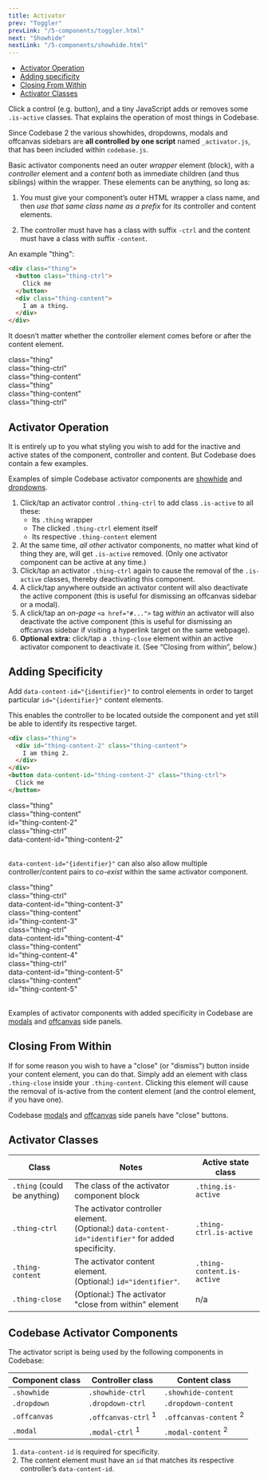 ```yaml
---
title: Activator
prev: "Toggler"
prevLink: "/5-components/toggler.html"
next: "Showhide"
nextLink: "/5-components/showhide.html"
---
```


<div class="on-page-toc b-thin rounded mb-3e py-1e">
  <ul class="menu small">
    <li class="menu-item"><a href="#activator-operation">Activator Operation</a></li>
    <li class="menu-item"><a href="#adding-specificity">Adding specificity</a></li>
    <li class="menu-item"><a href="#closing-from-within">Closing From Within</a></li>
    <li class="menu-item"><a href="#activator-classes">Activator Classes</a></li>
  </ul>
</div>

<p class="h4 thin">Click a control (e.g. button), and a tiny JavaScript adds or removes some <code>.is-active</code> classes. That explains the operation of most things in Codebase.</p>

Since Codebase 2 the various showhides, dropdowns, modals and offcanvas sidebars are **all controlled by one script** named `_activator.js`, that has been included within `codebase.js`.

Basic activator components need an outer _wrapper_ element (block), with a _controller_ element and a _content_ both as immediate children (and thus siblings) within the wrapper. These elements can be anything, so long as:

1. You  must give your component’s outer HTML wrapper a class name, and then _use that same class name as a prefix_ for its controller and content elements.

2. The controller must have has a class with suffix `-ctrl` and the content must have a class with suffix `-content`.

An example "thing":

```HTML
<div class="thing">
  <button class="thing-ctrl">
    Click me
  </button>
  <div class="thing-content">
    I am a thing.
  </div>
</div>
```

It doesn’t matter whether the controller element comes before or after the content element.

<div class="flexbox flexbox-gap flexbox-grow-equal pt-3e">
  <div>
    <div class="mb-3e b-thin b-gray p-1e">class="thing"
      <div class="b-thin b-gray my-1e p-1e">class="thing-ctrl"</div>
      <div class="b-thin b-gray p-1e">class="thing-content"</div>
    </div>
  </div>
  <div>
    <div class="mb-3e b-thin b-gray p-1e">class="thing"
      <div class="b-thin b-gray my-1e p-1e">class="thing-content"</div>
      <div class="b-thin b-gray p-1e">class="thing-ctrl"</div>
    </div>
  </div>
</div>

## Activator Operation

It is entirely up to you what styling you wish to add for the inactive and active states of the component, controller and content. But Codebase does contain a few examples.

<p class="bg-theme-2 p-2e">Examples of simple Codebase activator components are <a href="5-components/showhide.html">showhide</a> and <a href="5-components/dropdowns.html">dropdowns</a>.</p>

1. Click/tap an activator control `.thing-ctrl` to add class `.is-active` to all these:
    * Its `.thing` wrapper
    * The clicked `.thing-ctrl` element itself
    * Its respective `.thing-content` element
2. At the same time, _all other_ activator components, no matter what kind of thing they are, will get `.is-active` removed. (Only one activator component can be active at any time.)
3. Click/tap an activator `.thing-ctrl` again to cause the removal of the `.is-active` classes, thereby deactivating this component.
4. A click/tap anywhere outside an activator content will also deactivate the active component (this is useful for dismissing an offcanvas sidebar or a modal).
5. A click/tap an _on-page_ `<a href="#...">` tag _within_ an activator will also deactivate the active component (this is useful for dismissing an offcanvas sidebar if visiting a hyperlink target on the same webpage).
6. **Optional extra:** click/tap a `.thing-close` element within an active activator component to deactivate it. (See “Closing from within”, below.)

## Adding Specificity

Add `data-content-id="{identifier}"` to control elements in order to target particular `id="{identifier}"` content elements.

This enables the controller to be located outside the component and yet still be able to identify its respective target.

```HTML
<div class="thing">
  <div id="thing-content-2" class="thing-content">
    I am thing 2.
  </div>
</div>
<button data-content-id="thing-content-2" class="thing-ctrl">
  Click me
</button>
```

<div class="flexbox flexbox-gap flexbox-grow-equal py-3e">
  <div>
    <div class="mb-1e b-thin b-gray p-1e">class="thing"
      <div class="b-thin b-gray my-1e p-1e bg-light-teal">class="thing-content" <br>
        id="thing-content-2"
      </div>
    </div>
    <div class="mx-1e mb-3e b-thin b-gray p-1e bg-light-teal">class="thing-ctrl" <br>
      data-content-id="thing-content-2"
    </div>
  </div>
  <div>&nbsp;</div>
</div>

`data-content-id="{identifier}"` can also also allow multiple controller/content pairs to _co-exist_ within the same activator component.

<div class="flexbox flexbox-gap flexbox-grow-equal py-3e">
  <div>
    <div class="mb-3e b-thin b-gray p-1e">class="thing"
      <div class="b-thin b-gray my-1e p-1e">class="thing-ctrl" <br>
        data-content-id="thing-content-3"
      </div>
      <div class="b-thin b-gray my-1e p-1e">class="thing-content" <br>
        id="thing-content-3"
      </div>
      <div class="b-thin b-gray my-1e p-1e">class="thing-ctrl" <br>
        data-content-id="thing-content-4"
      </div>
      <div class="b-thin b-gray my-1e p-1e">class="thing-content" <br>
        id="thing-content-4"
      </div>
      <div class="b-thin b-gray my-1e p-1e">class="thing-ctrl" <br>
        data-content-id="thing-content-5"
      </div>
      <div class="b-thin b-gray mt-1e p-1e">class="thing-content" <br>
        id="thing-content-5"
      </div>
    </div>
  </div>
  <div>&nbsp;</div>
</div>

<p class="bg-theme-2 p-2e">Examples of activator components with added specificity in Codebase are <a href="5-components/modals.html">modals</a> and <a href="5-components/offcanvas.html">offcanvas</a> side panels.</p>

## Closing From Within

If for some reason you wish to have a "close" (or "dismiss") button inside your content element, you can do that. Simply add an element with class `.thing-close` inside your `.thing-content`. Clicking this element will cause the removal of is-active from the content element (and the control element, if you have one).

<p class="bg-theme-2 p-2e">Codebase <a href="5-components/modals.html">modals</a> and <a href="5-components/offcanvas.html">offcanvas</a> side panels have "close" buttons.</p>

## Activator Classes

<table class="table">
  <thead>
    <tr>
      <th>Class</th>
      <th>Notes</th>
      <th>Active state class</th>
    </tr>
  </thead>
  <tbody>
    <tr>
      <td><code>.thing</code> (could be anything)</td>
      <td>The class of the activator component block</td>
      <td><code>.thing.is-active</code></td>
    </tr>
    <tr>
      <td><code>.thing-ctrl</code></td>
      <td>The activator controller element. <br> (Optional:) <code>data-content-id="identifier"</code> for added specificity.</td>
      <td><code>.thing-ctrl.is-active</code></td>
    </tr>
    <tr>
      <td><code>.thing-content</code></td>
      <td>The activator content element. <br> (Optional:) <code>id="identifier"</code>.</td>
      <td><code>.thing-content.is-active</code></td>
    </tr>
    <tr>
      <td><code>.thing-close</code></td>
      <td>(Optional:) The activator "close from within" element</td>
      <td>n/a</td>
    </tr>
  </tbody>
</table>

## Codebase Activator Components

The activator script is being used by the following components in Codebase:

<table class="table">
  <thead>
    <tr>
      <th>Component class</th>
      <th>Controller class</th>
      <th>Content class</th>
    </tr>
  </thead>
  <tbody>
    <tr>
      <td><code>.showhide</code></td>
      <td><code>.showhide-ctrl</code></td>
      <td><code>.showhide-content</code></td>
    </tr>
    <tr>
      <td><code>.dropdown</code></td>
      <td><code>.dropdown-ctrl</code></td>
      <td><code>.dropdown-content</code></td>
    </tr>
    <tr>
      <td><code>.offcanvas</code></td>
      <td><code>.offcanvas-ctrl</code> <sup>1</sup></td>
      <td><code>.offcanvas-content</code> <sup>2</sup></td>
    </tr>
    <tr>
      <td><code>.modal</code></td>
      <td><code>.modal-ctrl</code> <sup>1</sup></td>
      <td><code>.modal-content</code> <sup>2</sup></td>
    </tr>
  </tbody>
</table>

1. `data-content-id` is required for specificity.
2. The content element must have an `id` that matches its respective controller’s `data-content-id`.

